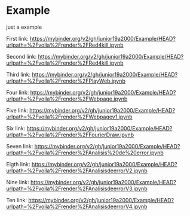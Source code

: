 # Example
just a example

First link:
https://mybinder.org/v2/gh/junior19a2000/Example/HEAD?urlpath=%2Fvoila%2Frender%2FRed4kill.ipynb

Second link:
https://mybinder.org/v2/gh/junior19a2000/Example/HEAD?urlpath=%2Fvoila%2Frender%2FRed4kill.ipynb

Third link:
https://mybinder.org/v2/gh/junior19a2000/Example/HEAD?urlpath=%2Fvoila%2Frender%2FPlayWeb.ipynb

Four link:
https://mybinder.org/v2/gh/junior19a2000/Example/HEAD?urlpath=%2Fvoila%2Frender%2FWebpage.ipynb

Five link:
https://mybinder.org/v2/gh/junior19a2000/Example/HEAD?urlpath=%2Fvoila%2Frender%2FWebpagev1.ipynb

Six link:
https://mybinder.org/v2/gh/junior19a2000/Example/HEAD?urlpath=%2Fvoila%2Frender%2FFourierDraw.ipynb

Seven link:
https://mybinder.org/v2/gh/junior19a2000/Example/HEAD?urlpath=%2Fvoila%2Frender%2FAnalisis%20de%20error.ipynb

Eigth link:
https://mybinder.org/v2/gh/junior19a2000/Example/HEAD?urlpath=%2Fvoila%2Frender%2FAnalisisdeerrorV2.ipynb

Nine link:
https://mybinder.org/v2/gh/junior19a2000/Example/HEAD?urlpath=%2Fvoila%2Frender%2FAnalisisdeerrorV3.ipynb

Ten link:
https://mybinder.org/v2/gh/junior19a2000/Example/HEAD?urlpath=%2Fvoila%2Frender%2FAnalisisdeerrorV4.ipynb
